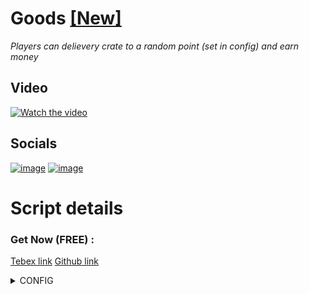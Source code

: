 # Goods [[New]]()
_Players can delievery crate to a random point (set in config) and earn money_

## Video
[![Watch the video]()]([https://youtu.be/KbqL8gSKPWQ])

## Socials
[![image](https://img.shields.io/badge/YouTube-FF0000?style=for-the-badge&logo=youtube&logoColor=white)](https://www.youtube.com/@fmscripts)
[![image](https://img.shields.io/badge/GitHub-100000?style=for-the-badge&logo=github&logoColor=white)](https://github.com/FMscripts1)

# Script details
### Get Now (**FREE**) :
[Tebex link](https://fmscripts.tebex.io/)
[Github link](https://github.com/FMscripts1/goods)

<details>
<summary>CONFIG</summary>
Code:

    config = {}

    config.jobTime = 5 -- minute
    config.ui = {}
    config.ui.title = "Crates List"
    config.ui.items =
    {
    -- {title = // title in the UI //, img = // image in the UI ( images/... ) //, crateToGiveInGame = {Model = // model of crate //, reward = // QBCore money //, price = // QBCore money //}}
    -- view " https://gta-objects.xyz/objects " to download image
    {title = "crate n°1", img = "crate1.jpg", textReward = "Reward: ", textPrice = "Price: ", crateToGiveInGame = {model = "prop_drop_armscrate_01b", reward = 1500, price = 500}}, -- prop_drop_armscrate_01b
    {title = "crate n°2", img = "crate2.jpg", textReward = "Reward: ", textPrice = "Price: ", crateToGiveInGame = {model = "gr_prop_gr_bulletscrate_01a", reward = 500, price = 500}}, -- gr_prop_gr_bulletscrate_01a  1689716886
    {title = "crate n°3", img = "crate3.jpg", textReward = "Reward: ", textPrice = "Price: ", crateToGiveInGame = {model = "prop_drop_armscrate_01b", reward = 500, price = 500}}, -- prop_drop_armscrate_01b  1877891248
    {title = "crate n°4", img = "crate4.jpg", textReward = "Reward: ", textPrice = "Price: ", crateToGiveInGame = {model = "sm_prop_smug_rsply_crate02a", reward = 500, price = 500}}, -- sm_prop_smug_rsply_crate02a  1340115820
    {title = "crate n°5", img = "crate5.jpg", textReward = "Reward: ", textPrice = "Price: ", crateToGiveInGame = {model = "xm_prop_smug_crate_s_medical", reward = 500, price = 500}},  -- xm_prop_smug_crate_s_medical  -1122773000
    }
    config.ui.buyCrate = {}
    config.ui.buyCrate.MenuRentingCarText = "renting a car ?"
    config.ui.buyCrate.MenuRentingCarButtonAndRadioText = {labelRadio = {"yes", "no"}, submit = "Purchase"}
    config.interactKey = 51 --E

    config.ped = {}
    config.ped.model = "a_m_m_paparazzi_01"
    config.ped.coords = vector4(-1013.72, -489.07, 36.05, 120.0)

    config.blip = {}
    config.blip.coords = vector4(-1013.72, -489.07, 36.05, 120.0)
    config.blip.scale = 0.8
    config.blip.sprite = 85
    config.blip.color = 2
    config.blip.text = "~b~Job: ~w~Delivery"

    config.vehicle = {}
    config.vehicle.spawnCoords = vector4(-1050.97, -503.69, 36.04, 24.98)
    config.vehicle.plate = "MARCHAND"
    config.vehicle.list =
    {
    -- WARNING for collision of crate and vehicle
    {model = "mule2", price = 100, door = {0,5}--[[ door(s) to open ]]},
    {model = "benson", price = 200, door = {0,5}},

    }
    config.vehicle.control =
    {
    -- for the choice of vehicule
    forRight = 15, -- SCROLLWHEEL UP
    forLeft = 14, -- SCROLLWHEEL DOWN
    forDone = 22 -- spacebar
    }

    config.deliveryPoint = {}
    config.deliveryPoint.coords =
    {
    vector3(964.17, -1856.9, 31.2),
    vector3(-1556.66, 230.01, 59.51),
    vector3(-975.18, -2544.79, 13.98),
    }
    config.deliveryPoint.areaDistance = 7
    config.deliveryPoint.blip = {}
    config.deliveryPoint.blip.scale = 0.8
    config.deliveryPoint.blip.sprite = 85
    config.deliveryPoint.blip.color = 1
    config.deliveryPoint.blip.text = "~r~DELIVERY POINT"

    config.text = {}
    config.text.qbTargetPed = "do the job"
    config.text.qbTargetPedIcons = "fa-solid fa-truck"
    config.text.qbTargetCrate = "Take"
    config.text.qbTargetCrateIcons = "fa-solid fa-truck-fast"
    config.text.crateBuying = "You buying a crate"
    config.text.crateCantBuy = "You don't have enough money"
    config.text.vehicleChoiceTextBefore = "Price: "
    config.text.vehicleChoiceTextAfter = " $"
    config.text.vehicleBuying = "You buying a vehicle"
    config.text.vehicleCantBuying = "You don't have enough money"
    config.text.qbNotifyCrateHelp = "Put this crate into the vehicle"
    config.text.qbDrawTextCrateKeyIndicator = "Press [E] to set down the crate"
    config.text.qbDrawTextVehicleHelp = "Press [E] to open/close vehicle door"
    config.text.qbNotifyOnDeliveryPointsError = "Bring crate AND vehicle !"
    config.text.qbNotifyOnDeliveryPointsSucess = "Good job"

</details>
